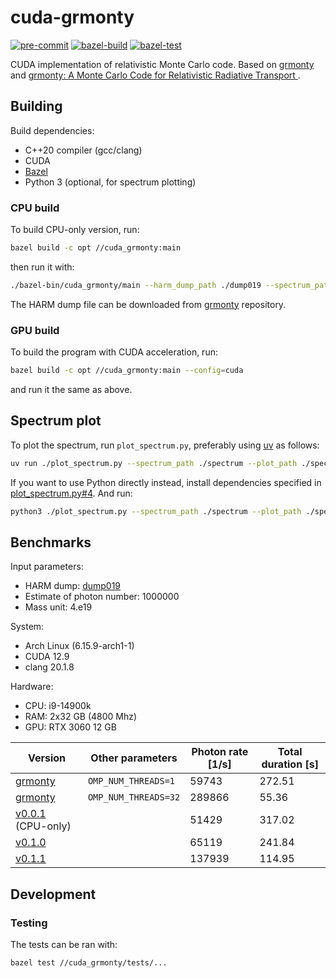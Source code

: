 # cuda-grmonty

[![pre-commit](https://github.com/m-torhan/cuda-grmonty/actions/workflows/pre-commit.yml/badge.svg)](https://github.com/m-torhan/cuda-grmonty/actions/workflows/pre-commit.yml)
[![bazel-build](https://github.com/m-torhan/cuda-grmonty/actions/workflows/bazel-build.yml/badge.svg)](https://github.com/m-torhan/cuda-grmonty/actions/workflows/bazel-build.yml)
[![bazel-test](https://github.com/m-torhan/cuda-grmonty/actions/workflows/bazel-test.yml/badge.svg)](https://github.com/m-torhan/cuda-grmonty/actions/workflows/bazel-test.yml)

CUDA implementation of relativistic Monte Carlo code.
Based on [grmonty](https://github.com/pseudotensor/grmonty) and [grmonty: A Monte Carlo Code for Relativistic Radiative Transport ](https://arxiv.org/abs/0909.0708).

## Building

Build dependencies:

- C++20 compiler (gcc/clang)
- CUDA
- [Bazel](https://github.com/bazelbuild/bazel)
- Python 3 (optional, for spectrum plotting)

### CPU build

To build CPU-only version, run:

```bash
bazel build -c opt //cuda_grmonty:main
```

then run it with:

```bash
./bazel-bin/cuda_grmonty/main --harm_dump_path ./dump019 --spectrum_path ./spectrum -photon_n 5000000
```

The HARM dump file can be downloaded from [grmonty](https://github.com/pseudotensor/grmonty) repository.

### GPU build

To build the program with CUDA acceleration, run:

```bash
bazel build -c opt //cuda_grmonty:main --config=cuda
```

and run it the same as above.

## Spectrum plot

To plot the spectrum, run `plot_spectrum.py`, preferably using [uv](https://github.com/astral-sh/uv) as follows:

```bash
uv run ./plot_spectrum.py --spectrum_path ./spectrum --plot_path ./spectrum.png
```

If you want to use Python directly instead, install dependencies specified in [plot_spectrum.py#4](plot_spectrum.py#L4). And run:

```bash
python3 ./plot_spectrum.py --spectrum_path ./spectrum --plot_path ./spectrum.png
```

## Benchmarks

Input parameters:

- HARM dump: [dump019](https://raw.githubusercontent.com/pseudotensor/grmonty/refs/heads/master/dump019)
- Estimate of photon number: 1000000
- Mass unit: 4.e19

System:

- Arch Linux (6.15.9-arch1-1)
- CUDA 12.9
- clang 20.1.8

Hardware:

- CPU: i9-14900k
- RAM: 2x32 GB (4800 Mhz)
- GPU: RTX 3060 12 GB

| Version                                                                           | Other parameters     | Photon rate \[1/s\] | Total duration \[s\] |
| --------------------------------------------------------------------------------- | -------------------- | ------------------- | -------------------- |
| [grmonty](https://github.com/pseudotensor/grmonty)                                | `OMP_NUM_THREADS=1`  | 59743               | 272.51               |
| [grmonty](https://github.com/pseudotensor/grmonty)                                | `OMP_NUM_THREADS=32` | 289866              | 55.36                |
| [v0.0.1](https://github.com/m-torhan/cuda-grmonty/releases/tag/v0.0.1) (CPU-only) |                      | 51429               | 317.02               |
| [v0.1.0](https://github.com/m-torhan/cuda-grmonty/releases/tag/v0.1.0)            |                      | 65119               | 241.84               |
| [v0.1.1](https://github.com/m-torhan/cuda-grmonty/releases/tag/v0.1.1)            |                      | 137939              | 114.95               |

## Development

### Testing

The tests can be ran with:

```bash
bazel test //cuda_grmonty/tests/...
```
